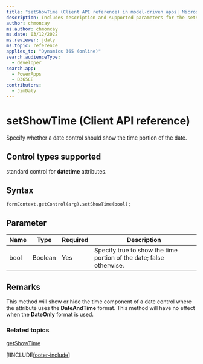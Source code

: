 ```yaml
---
title: "setShowTime (Client API reference) in model-driven apps| MicrosoftDocs"
description: Includes description and supported parameters for the setShowTime method.
author: chmoncay
ms.author: chmoncay
ms.date: 03/12/2022
ms.reviewer: jdaly
ms.topic: reference
applies_to: "Dynamics 365 (online)"
search.audienceType: 
  - developer
search.app: 
  - PowerApps
  - D365CE
contributors:
  - JimDaly
---
```

# setShowTime (Client API reference)



Specify whether a date control should show the time portion of the date. 

## Control types supported

standard control for **datetime** attributes.

## Syntax

`formContext.getControl(arg).setShowTime(bool);`

## Parameter

|Name|Type|Required|Description|
|--|--|--|--|
|bool|Boolean|Yes|Specify true to show the time portion of the date; false otherwise.|

## Remarks

This method will show or hide the time component of a date control where the attribute uses the **DateAndTime** format. This method will have no effect when the **DateOnly** format is used.

### Related topics

[getShowTime](getShowTime.md)



[!INCLUDE[footer-include](../../../../../includes/footer-banner.md)]
